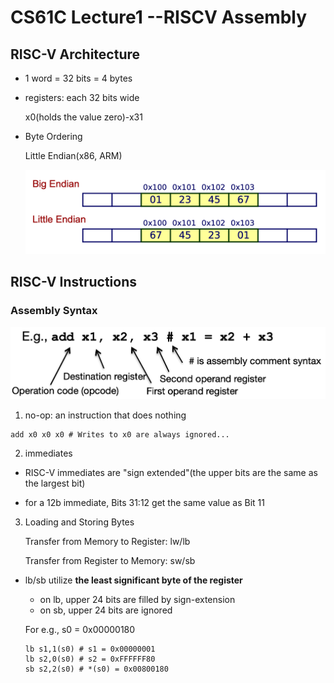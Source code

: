 # CS61C Lecture1 --RISCV Assembly

## RISC-V Architecture
- 1 word = 32 bits = 4 bytes

- registers: each 32 bits wide

    x0(holds the value zero)-x31

- Byte Ordering 

    Little Endian(x86, ARM)

    ![20220310173933](https://raw.githubusercontent.com/zxc2012/image/main/20220316203925.png)

## RISC-V Instructions

### Assembly Syntax

![20220310173933](https://raw.githubusercontent.com/zxc2012/image/main/20220316201927.png)

1. no-op: an instruction that does nothing

```armasm
add x0 x0 x0 # Writes to x0 are always ignored...
```

2. immediates

- RISC-V immediates are "sign extended"(the upper bits are the same as the largest bit)

- for a 12b immediate, Bits 31:12 get the same value as Bit 11

3. Loading and Storing Bytes

    Transfer from Memory to Register: lw/lb
    
    Transfer from Register to Memory: sw/sb

- lb/sb utilize **the least significant byte of the register**
    - on lb, upper 24 bits are filled by sign-extension
    - on sb, upper 24 bits are ignored

    For e.g.,  s0 = 0x00000180

    ```armasm
    lb s1,1(s0) # s1 = 0x00000001
    lb s2,0(s0) # s2 = 0xFFFFFF80
    sb s2,2(s0) # *(s0) = 0x00800180
    ```

